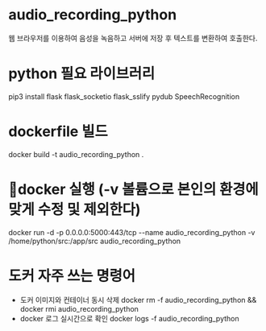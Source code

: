 # audio_recording_python
웹 브라우저를 이용하여 음성을 녹음하고 서버에 저장 후 텍스트를 변환하여 호출한다.

# python 필요 라이브러리
pip3 install flask flask_socketio flask_sslify pydub SpeechRecognition

# dockerfile 빌드
docker build -t audio_recording_python .

# docker 실행 (-v 볼륨으로 본인의 환경에 맞게 수정 및 제외한다)
docker run -d -p 0.0.0.0:5000:443/tcp --name audio_recording_python -v /home/python/src:/app/src audio_recording_python



# 도커 자주 쓰는 명령어 

- 도커 이미지와 컨테이너 동시 삭제
docker rm -f audio_recording_python && docker rmi audio_recording_python
- docker 로그 실시간으로 확인
docker logs -f audio_recording_python
